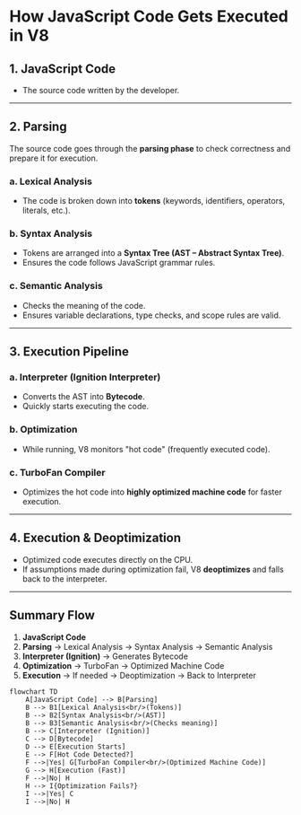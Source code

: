 # How JavaScript Code Gets Executed in V8

## 1. JavaScript Code
- The source code written by the developer.

---

## 2. Parsing
The source code goes through the **parsing phase** to check correctness and prepare it for execution.

### a. Lexical Analysis
- The code is broken down into **tokens** (keywords, identifiers, operators, literals, etc.).

### b. Syntax Analysis
- Tokens are arranged into a **Syntax Tree (AST – Abstract Syntax Tree)**.
- Ensures the code follows JavaScript grammar rules.

### c. Semantic Analysis
- Checks the meaning of the code.
- Ensures variable declarations, type checks, and scope rules are valid.

---

## 3. Execution Pipeline

### a. Interpreter (Ignition Interpreter)
- Converts the AST into **Bytecode**.
- Quickly starts executing the code.

### b. Optimization
- While running, V8 monitors "hot code" (frequently executed code).

### c. TurboFan Compiler
- Optimizes the hot code into **highly optimized machine code** for faster execution.

---

## 4. Execution & Deoptimization
- Optimized code executes directly on the CPU.
- If assumptions made during optimization fail, V8 **deoptimizes** and falls back to the interpreter.

---

## Summary Flow

1. **JavaScript Code**  
2. **Parsing** → Lexical Analysis → Syntax Analysis → Semantic Analysis  
3. **Interpreter (Ignition)** → Generates Bytecode  
4. **Optimization** → TurboFan → Optimized Machine Code  
5. **Execution** → If needed → Deoptimization → Back to Interpreter



```mermaid
flowchart TD
    A[JavaScript Code] --> B[Parsing]
    B --> B1[Lexical Analysis<br/>(Tokens)]
    B --> B2[Syntax Analysis<br/>(AST)]
    B --> B3[Semantic Analysis<br/>(Checks meaning)]
    B --> C[Interpreter (Ignition)]
    C --> D[Bytecode]
    D --> E[Execution Starts]
    E --> F[Hot Code Detected?]
    F -->|Yes| G[TurboFan Compiler<br/>(Optimized Machine Code)]
    G --> H[Execution (Fast)]
    F -->|No| H
    H --> I{Optimization Fails?}
    I -->|Yes| C
    I -->|No| H

```
